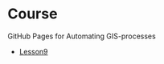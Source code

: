 # Course
GitHub Pages for Automating GIS-processes

 - [Lesson9](Lesson/AutoGIS15_Lecture9_PythonGIS.rst)